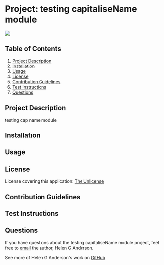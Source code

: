 
# Project: testing capitaliseName module


[![](https://img.shields.io/badge/License-The%20Unlicense-brightgreen)](https://opensource.org/licenses/unlicense)


## Table of Contents
1. [Project Description](#project-description)
2. [Installation](#installation)
3. [Usage](#usage)
4. [License](#license)
5. [Contribution Guidelines](#contribution-guidelines)
6. [Test Instructions](#test-instructions)
7. [Questions](#questions)

## Project Description 
testing cap name module

## Installation


## Usage


## License
License covering this application: [The Unlicense](https://opensource.org/licenses/unlicense)

## Contribution Guidelines

  
## Test Instructions


## Questions 

If you have questions about the testing capitaliseName module project, feel free to [email](mailto:helen.g.anderson@me.com) the author, Helen G Anderson.

See more of Helen G Anderson's work on [GitHub](https://github.com/grace-anderson)

  